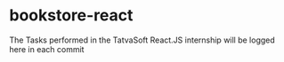 # bookstore-react
The Tasks performed in the TatvaSoft React.JS internship will be logged here in each commit
